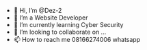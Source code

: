 - 👋 Hi, I’m @Dez-2
- 👀 I’m a Website Developer
- 🌱 I’m currently learning Cyber Security
- 💞️ I’m looking to collaborate on ...
- 📫 How to reach me 08166274006 whatsapp

<!---
Dez-2/Dez-2 is a ✨ special ✨ repository because its `README.md` (this file) appears on your GitHub profile.
You can click the Preview link to take a look at your changes.
--->

